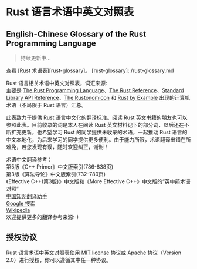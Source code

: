 # Rust 语言术语中英文对照表
## English-Chinese Glossary of the Rust Programming Language
> 持续更新中...

查看 [Rust 术语表][rust-glossary]。
[rust-glossary]:./rust-glossary.md

Rust 语言相关术语中英文对照表，词汇来源:  
主要是 [The Rust Programming Language][rust-book]、[The Rust Reference][reference]、[Standard Library API Reference][rust-std]、[The Rustonomicon][rustonomicon] 和 [Rust by Example][rust-by-example] 出现的计算机术语（不局限于 Rust 语言）汇总。

此表致力于提供 Rust 语言中文化的翻译标准。阅读 Rust 英文书籍的朋友也可以参照此表。目前收录的词是本人在阅读 Rust 英文材料记下的部分词，以后还在不断扩充更新，也希望学习 Rust 的同学提供未收录的术语，一起推动 Rust 语言的中文本地化，为后来学习的同学提供更多便利。由于能力所限，术语翻译出错在所难免，若您发现有误，随时欢迎纠正，谢谢！

术语中文翻译参考：  
第5版《C++ Primer》中文版索引(786-838页)  
第3版《算法导论》中文版索引(732-780页)  
《Effective C++(第3版)》中文版和《More Effective C++》中文版的“英中简术语对照”  
[中国知网翻译助手][cnki]  
[Google 搜索][google]  
[Wikipedia][wikipedia]  
欢迎提供更多的翻译参考来源:-)

[rust-book]:https://doc.rust-lang.org/book/
[reference]:https://doc.rust-lang.org/reference.html
[rust-std]:https://doc.rust-lang.org/std/
[rustonomicon]:https://doc.rust-lang.org/nomicon/
[rust-by-example]:http://rustbyexample.com/
[cnki]:http://dict.cnki.net/
[google]:https://www.google.com/
[wikipedia]:https://zh.wikipedia.org/wiki/

## 授权协议
Rust 语言术语中英文对照表使用 [MIT license][mit-license] 协议或 [Apache][apache-license] 协议（Version 2.0）进行授权，你可以遵循其中任一种协议。

[mit-license]:http://opensource.org/licenses/MIT
[apache-license]:http://www.apache.org/licenses/LICENSE-2.0
